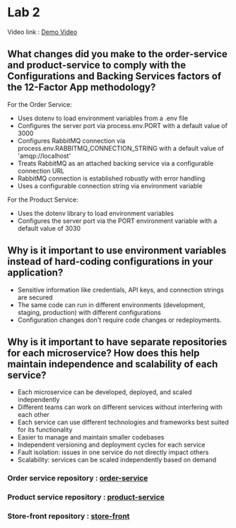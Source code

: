 # Lab 2
Video link : [Demo Video](https://youtu.be/MDEO_6qn4Yo)


## What changes did you make to the order-service and product-service to comply with the Configurations and Backing Services factors of the 12-Factor App methodology?
For the Order Service:
- Uses dotenv to load environment variables from a .env file
- Configures the server port via process.env.PORT with a default value of 3000
- Configures RabbitMQ connection via process.env.RABBITMQ_CONNECTION_STRING with a default value of 'amqp://localhost'
- Treats RabbitMQ as an attached backing service via a configurable connection URL
- RabbitMQ connection is established robustly with error handling
- Uses a configurable connection string via environment variable

For the Product Service:
- Uses the dotenv library to load environment variables
- Configures the server port via the PORT environment variable with a default value of 3030


## Why is it important to use environment variables instead of hard-coding configurations in your application?
- Sensitive information like credentials, API keys, and connection strings are secured
- The same code can run in different environments (development, staging, production) with different configurations
- Configuration changes don't require code changes or redeployments.

## Why is it important to have separate repositories for each microservice? How does this help maintain independence and scalability of each service?
- Each microservice can be developed, deployed, and scaled independently
- Different teams can work on different services without interfering with each other
- Each service can use different technologies and frameworks best suited for its functionality
- Easier to manage and maintain smaller codebases
- Independent versioning and deployment cycles for each service
- Fault isolation: issues in one service do not directly impact others
- Scalability: services can be scaled independently based on demand


### Order service repository : [order-service](https://github.com/boud0217/order-service)
### Product service repository : [product-service](https://github.com/boud0217/product-service)
### Store-front repository : [store-front](https://github.com/boud0217/store-front)